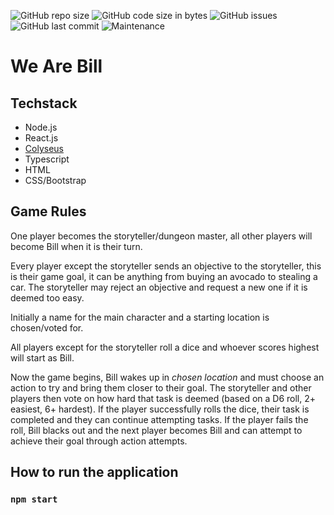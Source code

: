 ![GitHub repo size](https://img.shields.io/github/repo-size/6JoeB/we-are-bill?style=for-the-badge)
![GitHub code size in bytes](https://img.shields.io/github/languages/code-size/6JoeB/we-are-bill?style=for-the-badge)
![GitHub issues](https://img.shields.io/github/issues-raw/6JoeB/we-are-bill?style=for-the-badge)
![GitHub last commit](https://img.shields.io/github/last-commit/6JoeB/we-are-bill?style=for-the-badge)
![Maintenance](https://img.shields.io/maintenance/yes/2019?style=for-the-badge)

# We Are Bill 

## Techstack
- Node.js
- React.js
- [Colyseus](https://colyseus.io/)
- Typescript
- HTML
- CSS/Bootstrap

## Game Rules

One player becomes the storyteller/dungeon master, all other players will become Bill when it is their turn.

Every player except the storyteller sends an objective to the storyteller, this is their game goal, it can be anything from buying an avocado to stealing a car. The storyteller may reject an objective and request a new one if it is deemed too easy.

Initially a name for the main character and a starting location is chosen/voted for. 

All players except for the storyteller roll a dice and whoever scores highest will start as Bill.

Now the game begins, Bill wakes up in *chosen location* and must choose an action to try and bring them closer to their goal. The storyteller and other players then vote on how hard that task is deemed (based on a D6 roll, 2+ easiest, 6+ hardest).
If the player successfully rolls the dice, their task is completed and they can continue attempting tasks.
If the player fails the roll, Bill blacks out and the next player becomes Bill and can attempt to achieve their goal through action attempts.

## How to run the application
### `npm start`
